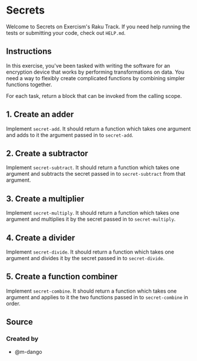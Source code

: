 # Secrets

Welcome to Secrets on Exercism's Raku Track.
If you need help running the tests or submitting your code, check out `HELP.md`.

## Instructions

In this exercise, you've been tasked with writing the software for an encryption device that works by performing transformations on data.
 You need a way to flexibly create complicated functions by combining simpler functions together.

For each task, return a block that can be invoked from the calling scope.

## 1. Create an adder

Implement `secret-add`.
It should return a function which takes one argument and adds to it the argument passed in to `secret-add`.

## 2. Create a subtractor

Implement `secret-subtract`.
It should return a function which takes one argument and subtracts the secret passed in to `secret-subtract` from that argument.

## 3. Create a multiplier

Implement `secret-multiply`.
It should return a function which takes one argument and multiplies it by the secret passed in to `secret-multiply`.

## 4. Create a divider

Implement `secret-divide`.
It should return a function which takes one argument and divides it by the secret passed in to `secret-divide`.

## 5. Create a function combiner

Implement `secret-combine`.
It should return a function which takes one argument and applies to it the two functions passed in to `secret-combine` in order.

## Source

### Created by

- @m-dango